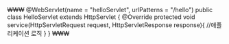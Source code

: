 ₩₩₩
@WebServlet(name = "helloServlet", urlPatterns = "/hello")
public class HelloServlet extends HttpServlet {
 @Override
 protected void service(HttpServletRequest request, HttpServletResponse response){
 //애플리케이션 로직
 }
}
₩₩₩
